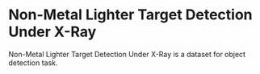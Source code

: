 # Non-Metal Lighter Target Detection Under X-Ray

Non-Metal Lighter Target Detection Under X-Ray is a dataset for object detection task.